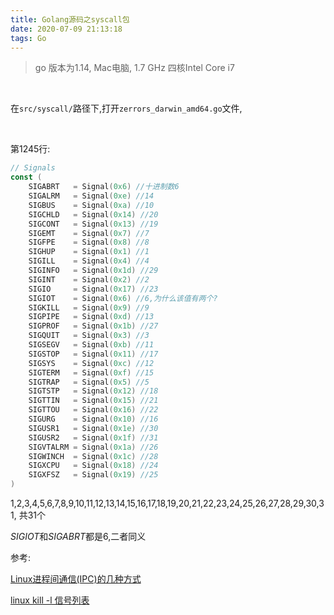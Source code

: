 ```yaml
---
title: Golang源码之syscall包
date: 2020-07-09 21:13:18
tags: Go
---
```



> go 版本为1.14, Mac电脑, 1.7 GHz 四核Intel Core i7

<br>

在`src/syscall/`路径下,打开`zerrors_darwin_amd64.go`文件,

<br>

第1245行:

```go
// Signals
const (
	SIGABRT   = Signal(0x6) //十进制数6
	SIGALRM   = Signal(0xe) //14
	SIGBUS    = Signal(0xa) //10
	SIGCHLD   = Signal(0x14) //20
	SIGCONT   = Signal(0x13) //19
	SIGEMT    = Signal(0x7) //7
	SIGFPE    = Signal(0x8) //8
	SIGHUP    = Signal(0x1) //1
	SIGILL    = Signal(0x4) //4
	SIGINFO   = Signal(0x1d) //29
	SIGINT    = Signal(0x2) //2
	SIGIO     = Signal(0x17) //23
	SIGIOT    = Signal(0x6) //6,为什么该值有两个?
	SIGKILL   = Signal(0x9) //9
	SIGPIPE   = Signal(0xd) //13
	SIGPROF   = Signal(0x1b) //27
	SIGQUIT   = Signal(0x3) //3
	SIGSEGV   = Signal(0xb) //11
	SIGSTOP   = Signal(0x11) //17
	SIGSYS    = Signal(0xc) //12
	SIGTERM   = Signal(0xf) //15
	SIGTRAP   = Signal(0x5) //5
	SIGTSTP   = Signal(0x12) //18
	SIGTTIN   = Signal(0x15) //21
	SIGTTOU   = Signal(0x16) //22
	SIGURG    = Signal(0x10) //16
	SIGUSR1   = Signal(0x1e) //30
	SIGUSR2   = Signal(0x1f) //31
	SIGVTALRM = Signal(0x1a) //26
	SIGWINCH  = Signal(0x1c) //28
	SIGXCPU   = Signal(0x18) //24
	SIGXFSZ   = Signal(0x19) //25
)
```


1,2,3,4,5,6,7,8,9,10,11,12,13,14,15,16,17,18,19,20,21,22,23,24,25,26,27,28,29,30,31, 共31个

*SIGIOT*和*SIGABRT*都是6,二者同义




参考:

[Linux进程间通信(IPC)的几种方式](http://www.dashen.tech/2020/06/16/Linux%E8%BF%9B%E7%A8%8B%E9%97%B4%E9%80%9A%E4%BF%A1-IPC-%E7%9A%84%E5%87%A0%E7%A7%8D%E6%96%B9%E5%BC%8F/)


[linux kill -l 信号列表](https://www.cnblogs.com/xiao0913/p/11846212.html)


